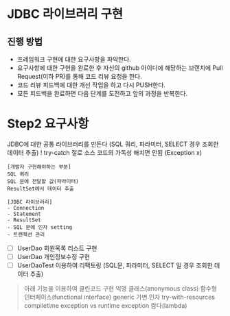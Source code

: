 # JDBC 라이브러리 구현
## 진행 방법
* 프레임워크 구현에 대한 요구사항을 파악한다.
* 요구사항에 대한 구현을 완료한 후 자신의 github 아이디에 해당하는 브랜치에 Pull Request(이하 PR)를 통해 코드 리뷰 요청을 한다.
* 코드 리뷰 피드백에 대한 개선 작업을 하고 다시 PUSH한다.
* 모든 피드백을 완료하면 다음 단계를 도전하고 앞의 과정을 반복한다.

# Step2 요구사항
JDBC에 대한 공통 라이브러리를 만든다 
(SQL 쿼리, 파라미터, SELECT 경우 조회한 데이터 추출)
! try-catch 절로 소스 코드의 가독성 해치면 안됨 (Exception x)

```
[개발자 구현해야하는 부분]
SQL 쿼리
SQL 문에 전달할 값(파라미터)
ResultSet에서 데이터 추출

[JDBC 라이브러리] 
- Connection
- Statement
- ResultSet
- SQL 문에 인자 setting
- 트랜잭션 관리
```

-[ ] UserDao 회원목록 리스트 구현
-[ ] UserDao 개인정보수정 구현 
-[ ] UserDaoTest 이용하여 리팩토링 (SQL문, 파라미터, SELECT 일 경우 조회한 데이터 추출)

> 아래 기능을 이용하여 클린코드 구현
익명 클래스(anonymous class)
함수형 인터페이스(functional interface)
generic
가변 인자
try-with-resources
compiletime exception vs runtime exception
람다(lambda)
